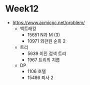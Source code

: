 # Week12
- https://www.acmicpc.net/problem/
  - 백트래킹
    - 15651 N과 M (3)
    - 10971 외판원 순회 2
  - 트리
    - 5639 이진 검색 트리
    - 1967 트리의 지름
  - DP
    - 1106 호텔
    - 15486 퇴사 2